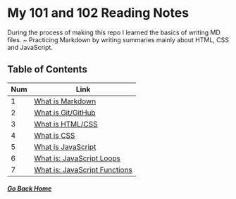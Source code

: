 # My 101 and 102 Reading Notes

During the process of making this repo I learned the basics of writing MD files.
~ Practicing Markdown by writing summaries mainly about HTML, CSS and JavaScript.    

## Table of Contents

Num | Link
------------ | -------------
1 | [What is Markdown](markdown.md) 
2 | [What is Git/GitHub](git_github.md) 
3 | [What is HTML/CSS](html_css.md) 
4 | [What is CSS](css.md)
5 | [What is JavaScript](javascript.md) 
6 | [What is: JavaScript Loops](javascript_loops.md) 
7 | [What is: JavaScript Functions](javascript_functions.md) 

##### [Go Back Home](README.md)
